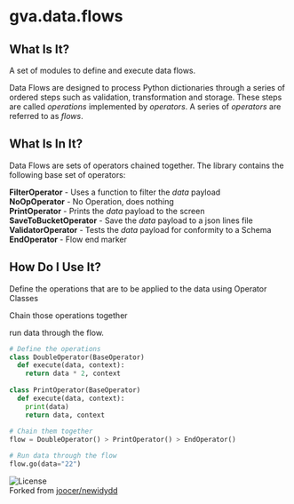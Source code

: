 # gva.data.flows

## What Is It?

A set of modules to define and execute data flows.

Data Flows are designed to process Python dictionaries through a series of ordered steps such as validation, transformation and storage. These steps are called _operations_ implemented by _operators_. A series of _operators_ are referred to as _flows_.

## What Is In It?

Data Flows are sets of operators chained together. The library contains the following base set of operators:

**FilterOperator** - Uses a function to filter the _data_ payload    
**NoOpOperator** - No Operation, does nothing  
**PrintOperator** - Prints the _data_ payload to the screen  
**SaveToBucketOperator** - Save the _data_ payload to a json lines file  
**ValidatorOperator** - Tests the _data_ payload for conformity to a Schema  
**EndOperator** - Flow end marker  

## How Do I Use It?

Define the operations that are to be applied to the data using Operator Classes

Chain those operations together

run data through the flow.

~~~python
# Define the operations
class DoubleOperator(BaseOperator)
  def execute(data, context):
    return data * 2, context
    
class PrintOperator(BaseOperator)
  def execute(data, context):
    print(data)
    return data, context
    
# Chain them together
flow = DoubleOperator() > PrintOperator() > EndOperator()

# Run data through the flow
flow.go(data="22")
~~~

![License](https://img.shields.io/badge/License-Apache%202.0-blue.svg)  
Forked from [joocer/newidydd](https://github.com/joocer/newidydd) 